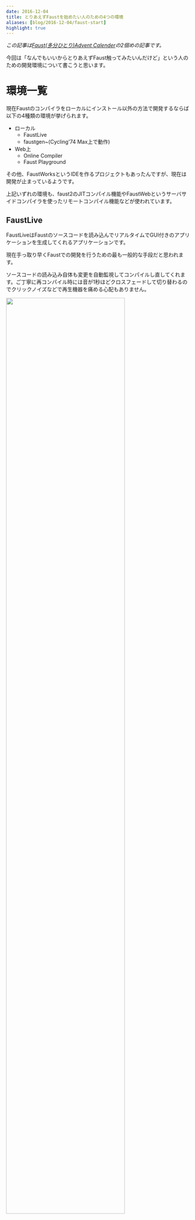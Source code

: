 ```yaml
---
date: 2016-12-04
title: とりあえずFaustを始めたい人のための4つの環境
aliases: [blog/2016-12-04/faust-start]
highlight: true
---
```


*この記事は[Faust(多分ひとり)Advent Calender](https://qiita.com/advent-calendar/2016/faust)の2個めの記事です。*

今回は「なんでもいいからとりあえずFaust触ってみたいんだけど」という人のための開発環境について書こうと思います。

<!--more-->


# 環境一覧

現在Faustのコンパイラをローカルにインストール以外の方法で開発するならば以下の4種類の環境が挙げられます。

- ローカル
    + FaustLive
    + faustgen~(Cycling'74 Max上で動作)
- Web上
    + Online Compiler
    + Faust Playground

その他、FaustWorksというIDEを作るプロジェクトもあったんですが、現在は開発が止まっているようです。

上記いずれの環境も、faust2のJITコンパイル機能やFaustWebというサーバサイドコンパイラを使ったリモートコンパイル機能などが使われています。

## FaustLive

FaustLiveはFaustのソースコードを読み込んでリアルタイムでGUI付きのアプリケーションを生成してくれるアプリケーションです。

現在手っ取り早くFaustでの開発を行うための最も一般的な手段だと思われます。

ソースコードの読み込み自体も変更を自動監視してコンパイルし直してくれます。ご丁寧に再コンパイル時には音が1秒ほどクロスフェードして切り替わるのでクリックノイズなどで再生機器を痛める心配もありません。

<img src="faust_fl.png" alt="" style ="width:80%; ">

こちらはfilterbankのサンプルを開いた状態です。
Edit SourceはFinderでdspをダブルクリックするのと同じなので、システムで.dspに紐付けられたアプリが開きます（なので.dspにFaustLiveを指定してるともう一個アプリが立ち上がるだけです）。

view QR codeではローカルサーバ上に同じUI画面を立ち上げてブラウザ上でアプリをコントロールできます（この場合は音声処理自体はブラウザ上では行われていません）。

view SVG DiagramでシグナルダイヤグラムのSVGファイルがブラウザなどで開かれます。

エクスポートするとGRAMEのサーバー経由でコードをVSTやPuredataオブジェクトにビルドして、zipでダウンロードできます（その為、エクスポートは要ネットワークです）。

ちなみに、process = _;のような簡単なコードから始めるとインプットとアウトプットはそれぞれシステム上のそれに対応することになるので、ノーパソとかでやってるといきなりハウリングを起こすのでお気をつけてください（かといって、ヘッドホンもコードミスって爆音にならないとも言えないのでヘッドホンで小音量をオススメします）。


### インストール

こっからそれぞれのOSに対応したのを選んで落としてください。

対応OSはWindows、MacOS、Linuxのクロスプラットフォームです。
最新版は2016年12月時点で2.44(Macのみバグフィックスで2.45)です。

[https://sourceforge.net/projects/faudiostream/files/?source=navbar](https://sourceforge.net/projects/faudiostream/files/?source=navbar)

インストーラを展開したら**先にJACKのインストールをします。**
（JACKはソフトウェア間のオーディオルーティングをするソフトです。MacではPuredata同様CoreaudioかJackか選んで使うので、あんまり使わないですが起動するためには必要です。）
JACKのインストーラも一緒に入っているのでZipを展開してインストールしてください。

※MacはElCapitan以降でインストーラがおかしいので付属しているパッケージだとインストールに失敗します。以下のGithubのIssueに修正されたバージョンのDropboxのリンクが上がってるので落としてみてください（せめてGithubのリリースに入れてほしい・・・）。ちなみに、HomebrewのJACKのfomulaはこの問題があるのでJACK1(v0.125)の方を指定しているみたいです。未確認ですが、多分faustliveには対応してない気がします。


[https://github.com/jackaudio/jack2/issues/144](https://github.com/jackaudio/jack2/issues/144)


余談ですが、JACKは割と広く使われてますがFaustとおなじGRAMEが開発してます。その割にはGRAMEの知名度低いですが

### トラブルシューティング

#### 起動に失敗する

~/.FaustLive-CurrentSession-2.0　というフォルダをまるごと削除してみてください。(Linux/Mac。Windowsのフォルダの場所忘れました…)

このフォルダにキャッシュ（SVGのダイアグラムとか作ったら残りっぱなしになってます）が全部入ってるので、たまにおかしくなることがあります。消しても起動したらもう一回作られるので気にしないでください。

#### 落ちます

よくあることです。ほとんど同じコードでコード側に問題がなくても自動で再コンパイルされたときに時々落ちますが、もう一回起動するとケロッと立ち上がったりするので現状はしぶとく使い続けるしか無いと思います。

## faustgen~

Maxをお持ちの皆様にはfaustgen~という「faustのコンパイラが乗っかったオブジェクト」がオススメです。

### インストール

さっきと同じURLですが、現在の最新版は1.10です。
Windows、Mac共に使えますがMaxのバージョンが6か7かによってインストール方法が異なりますが、基本オブジェクトを指定の場所にコピーしていくだけで使えます。
MacでかつMax7ならば~/Documents/Max 7/PackagesのフォルダにZipを展開した中のOSX/Max7/faustgenをフォルダごとコピーすれば終了です。

[https://sourceforge.net/projects/faudiostream/files/?source=navbar](https://sourceforge.net/projects/faudiostream/files/?source=navbar)

<img src="faustgen1.png" alt="" style ="width:80%; ">

普通のオブジェクトにはあまりないですが、オブジェクトをダブルクリック（編集モードはCmd+ダブルクリック）でこのようなメニューが出てきます。

<img src="faustgen2.png" alt="" style ="">

faustgen~に限らずfaustで出力したMaxオブジェクトは全てそうですが、Faustのコード上のインプット、アウトプットの数だけインレット、アウトレットが作られ、UIのコントロールを全て第1インレットにUIのラベルと数値のメッセージを送ることでコントロールします。

エディタでコードを編集して**エディタを閉じるたびに**コードがコンパイルされ更新されます。コンパイルに失敗するとオブジェクトが赤くなってコンソールにエラーが出ます。

ただ、初期状態だと標準ライブラリ以外のインポートがパスが通らないので、その場合は外部に置いたDSPファイルをreadするようにすると、そこからの相対パスが効くように。

### バグ

UIのラベルに長過ぎる文字列が入ってると「view DSP Parameters」を押した時にMaxを巻き込んで落ちます。サンプルのclarinet.dspとかで落ちます。

あと、FaustLiveがSVGを開くのはデフォルトブラウザですがfaustgen~はMacの場合強制でSafariが開きます。何故。。。

## シンタックスハイライト

残念ながらFaustLiveは基本的にはコンパイラとしての機能しか無いので、**エディタは付いてません。**その為エディタは好きなものを自分で選んでくる必要があります。

また、Maxでjsなどを書いたことがある方はお分かりかもしれませんがMax上のテキストエディタもカッコの自動補完とかが無い＆FaustはハイライトがないためMaxのエディタ上で編集するのは結構現実的ではありません。
個人的にはいつもfaustgen~の場合でも外部エディタで編集して、read hoge.dspで読み込み直しています。

ただ、Faustのシンタックスハイライトが最初っから入っているエディタは今のところ無いので、適当な他の言語の物を流用するか、コンパイラに付属しているFaust用のシンタックスハイライトをインストールする必要があります。

流用する場合には一番オススメなのはJavaなんですが、「'」（シングルクォーテーション）を「1サンプルディレイ」として扱うためにこれが含まれているコードを読もうとするとディレイが入ったところからちゃんと表示されなくなってしまいます。

<img src="badsyntax.png" alt="" style ="width:80%;">

なので、シンタックスハイライトのDLは強くオススメします。（実際、シングルクォーテーションは全て「mem」というブロックに置き換えられるので自分のコードだけしか見ない場合には使わず頑張るという手も無くはないですが。）

シンタックスハイライトはコンパイラのソースのsyntax-highlightingの中にあります。README読めばわかりますが、**KDE Kate/Kwrite、GNOME gedit、TextWrangler、highlight、Emacs、vim、Atom、CodePress**用があります。

FaustLiveやfaustgen~だけでいいやという方はこちらから直にDLしちゃっても良いでしょう。

ちなみに僕はAtomでやっています。hsliderなどUI系の補完が効くので開発効率もよくなりました。


## オンラインコンパイラー

さて、インストールするのもめんどくさいからとにかく試すだけ試させろ、という場合にWeb上でFaustを試せる環境があります。

そのうちの一つがこれ、オンラインコンパイラーです。

[https://faust.grame.fr/onlinecompiler/](https://faust.grame.fr/onlinecompiler/)

オンラインコンパイラでは、シンタックスハイライト付きのコードエディタ、それがコンパイルされたC++などのコード、SVGダイアグラムなどを確認しながら、コードを最終的にVSTやMaxオブジェクトなどにしてDLすることが出来ます。

残念ながら**音は出ません**。のでSVGダイアグラムを確認しながらぽちぽちと拾ったサンプルなどをいじっていくのが現実的です。

<img src="faust_oc.png" alt="" style ="width:80%;">

## Faust Playground

音声処理言語なんだから音が出なきゃ意味が無いだろ、という方にはこちらです。

<https://faustplayground.grame.fr/>

FaustPlaygroundはFaustのWebオーディオ出力機能を活用したWebアプリケーションで、**Faust製のモジュールをMaxの様にパッチングしたり、モジュールそのものをFaustで書き換えたりする**ことが出来ます。


<img src="faust_pg.png" alt="" style ="width:80%;">

…なんですが、おそらくFaustのライブラリの形態が変わったのに伴ってExampleのコードが対応しきれてないっぽく、幾つか動かないのがたくさんあるみたいです。
それから僕の環境ではマイクが無効になってしまいました。

FaustPlaygroundは今年稼働し始めたばかりなのでまだまだこれからに期待、という感じではあります。

# 比較

各アプリのメリット・デメリットを比較するとこんな感じでしょうか。

| アプリ | 自動コンパイル | 外部ファイル※読み込み | 音出し | バイナリ書き出し |エディタ|
|---|---|---|---|---|---|
|FaustLive|自動監視・クロスフェード|◯|◯|◯|✕|
|faustgen~|エディタ閉じる度に|readでファイル読み込み時のみ|◯|✕|◯|
|オンラインコンパイラ|✕|✕|✕|◯|◯シンタックスハイライトあり|
|Playground|エディタ閉じる度に|✕|◯|◯|✕|

※ここでいう外部ファイルとは自分で作ったライブラリファイルや他のdspファイルなどのことです。標準ライブラリファイルはどの環境でも関係なく使えます。

# 自力で勉強したい人のための資料

まだまだ少ないですが以下はめっちゃ有用です。

リファレンス

<https://faust.grame.fr/Documentation/>

公式チュートリアル

<https://faust.grame.fr/examples.html>

フィルタライブラリを作ったスタンフォード大学CCRMAのJurius.O.Smith氏（DSP界隈の大御所です）の解説

<https://ccrma.stanford.edu/~jos/aspf/>

同CCRMAでSTK（物理モデリングシンセ）のFaust実装をつくったRomain Michon氏のワークショップをまとめたサイト(動画付きでわかりやすい！)

<https://ccrma.stanford.edu/~rmichon/faustWorkshops/course2015/>

# 次は

コンパイラのビルド（バイナリ配布がありません）のインストールについて解説する予定です。
